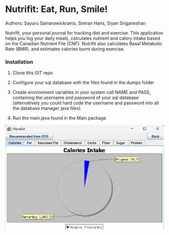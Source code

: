 # Nutrifit: Eat, Run, Smile!
Authors: Sayuru Samarawickrama, Simran Hans, Siyan Sriganeshan

Nutrifit, your personal journal for tracking diet and exercise. This application helps you log your daily meals, calculates nutrient and calory intake based on the Canadian Nutrient File (CNF). Nutrifit also calculates Basal Metabolic Rate (BMR), and estimates calories burnt during exercise.

### Installation
1. Clone this GIT repo

2. Configure your sql database with the files found in the dumps folder

3. Create environment variables in your system call NAME and PASS, containing the username and password of your sql database (alternatively you could hard code the username and password into all the database manager java files)

4. Run the main.java found in the Main package


![alt text](https://github.com/siyanSri/Nutrifit/blob/main/Screenshot%202024-06-14%20191047.png?raw=true)
